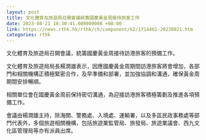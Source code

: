 ```yaml
---
layout: post
title: 文化體育及旅遊局召開會議統籌國慶黃金周接待旅客工作
date: 2023-08-21 18:30:41.000000000 +08:00
link: https://news.rthk.hk/rthk/ch/component/k2/1714461-20230821.htm
categories: rthk
---
```


文化體育及旅遊局召開會議，統籌國慶黃金周接待訪港旅客的預備工作。
 
文化體育及旅遊局局長楊潤雄表示，因應國慶黃金周期間訪港旅客將會增加，各部門和相關機構正積極緊密合作，及早準備和部署，並加強協調和溝通，確保黃金周期間安排暢順。
 
相關單位會在國慶黃金周前保持密切溝通，為迎接訪港旅客積極籌劃及推進各項預備工作。

會議由楊潤雄主持，除海關、警務處、入境處、運輸署，以及多區民政事務處等部門代表外，多個旅遊相關機構，包括旅遊業監管局、旅發局、旅遊業議會、西九文化區管理局等亦有派員出席。
